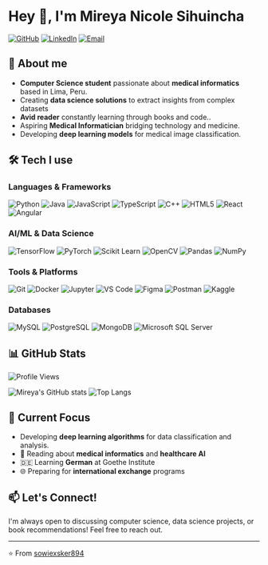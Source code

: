# Hey 👋, I'm Mireya Nicole Sihuincha

[![GitHub](https://img.shields.io/badge/GitHub-mireyanicoleschermuly-181717?style=flat&logo=github)](https://github.com/tu-usuario)
[![LinkedIn](https://img.shields.io/badge/LinkedIn-Mireya%20Nicole-0077B5?style=flat&logo=linkedin)](https://linkedin.com/in/tu-perfil)
[![Email](https://img.shields.io/badge/Email-tu.email@gmail.com-D14836?style=flat&logo=gmail&logoColor=white)](mailto:tu.email@gmail.com)

## 👋 About me

- **Computer Science student** passionate about **medical informatics** based in Lima, Peru.
- Creating **data science solutions** to extract insights from complex datasets
- **Avid reader** constantly learning through books and code..
- Aspiring **Medical Informatician** bridging technology and medicine.
- Developing **deep learning models** for medical image classification.

## 🛠️ Tech I use

### Languages & Frameworks
![Python](https://img.shields.io/badge/Python-3776AB?style=flat&logo=python&logoColor=white)
![Java](https://img.shields.io/badge/Java-ED8B00?style=flat&logo=java&logoColor=white)
![JavaScript](https://img.shields.io/badge/JavaScript-F7DF1E?style=flat&logo=javascript&logoColor=black)
![TypeScript](https://img.shields.io/badge/TypeScript-3178C6?style=flat&logo=typescript&logoColor=white)
![C++](https://img.shields.io/badge/C++-00599C?style=flat&logo=c%2B%2B&logoColor=white)
![HTML5](https://img.shields.io/badge/HTML5-E34F26?style=flat&logo=html5&logoColor=white)
![React](https://img.shields.io/badge/React-20232A?style=flat&logo=react&logoColor=61DAFB)
![Angular](https://img.shields.io/badge/Angular-DD0031?style=flat&logo=angular&logoColor=white)

### AI/ML & Data Science
![TensorFlow](https://img.shields.io/badge/TensorFlow-FF6F00?style=flat&logo=tensorflow&logoColor=white)
![PyTorch](https://img.shields.io/badge/PyTorch-EE4C2C?style=flat&logo=pytorch&logoColor=white)
![Scikit Learn](https://img.shields.io/badge/scikit--learn-F7931E?style=flat&logo=scikit-learn&logoColor=white)
![OpenCV](https://img.shields.io/badge/OpenCV-27338e?style=flat&logo=OpenCV&logoColor=white)
![Pandas](https://img.shields.io/badge/Pandas-2C2D72?style=flat&logo=pandas&logoColor=white)
![NumPy](https://img.shields.io/badge/Numpy-777BB4?style=flat&logo=numpy&logoColor=white)

### Tools & Platforms
![Git](https://img.shields.io/badge/Git-F05032?style=flat&logo=git&logoColor=white)
![Docker](https://img.shields.io/badge/Docker-2496ED?style=flat&logo=docker&logoColor=white)
![Jupyter](https://img.shields.io/badge/Jupyter-F37626.svg?&style=flat&logo=Jupyter&logoColor=white)
![VS Code](https://img.shields.io/badge/VS%20Code-007ACC?style=flat&logo=visual-studio-code&logoColor=white)
![Figma](https://img.shields.io/badge/Figma-F24E1E?style=flat&logo=figma&logoColor=white)
![Postman](https://img.shields.io/badge/Postman-FF6C37?style=flat&logo=postman&logoColor=white)
![Kaggle](https://img.shields.io/badge/Kaggle-20BEFF?style=flat&logo=kaggle&logoColor=white)

### Databases
![MySQL](https://img.shields.io/badge/MySQL-4479A1?style=flat&logo=mysql&logoColor=white)
![PostgreSQL](https://img.shields.io/badge/PostgreSQL-316192?style=flat&logo=postgresql&logoColor=white)
![MongoDB](https://img.shields.io/badge/MongoDB-4EA94B?style=flat&logo=mongodb&logoColor=white)
![Microsoft SQL Server](https://img.shields.io/badge/Microsoft%20SQL%20Server-CC2927?style=flat&logo=microsoft%20sql%20server&logoColor=white)

## 📊 GitHub Stats

![Profile Views](https://komarev.com/ghpvc/?username=tu-usuario&color=brightgreen&style=flat)

![Mireya's GitHub stats](https://github-readme-stats.vercel.app/api?username=tu-usuario&show_icons=true&theme=dark)
![Top Langs](https://github-readme-stats.vercel.app/api/top-langs/?username=tu-usuario&layout=compact&theme=dark)

## 🎯 Current Focus

- Developing **deep learning algorithms** for data classification and analysis.
- 📖 Reading about **medical informatics** and **healthcare AI**
- 🇩🇪 Learning **German** at Goethe Institute
- 🌐 Preparing for **international exchange** programs

## 📫 Let's Connect!

I'm always open to discussing computer science, data science projects, or book recommendations! Feel free to reach out.

---
⭐️ From [sowiexsker894](https://github.com/sowiexsker894)
